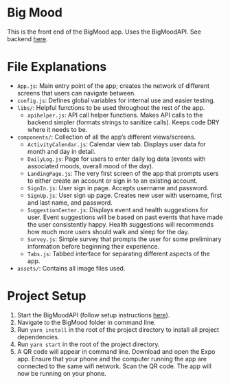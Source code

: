 # Big Mood
This is the front end of the BigMood app. Uses the BigMoodAPI. See backend [here](https://github.com/johncqr/BigMoodApi).

# File Explanations
* `App.js`: Main entry point of the app; creates the network of different screens that users can navigate between.
* `config.js`: Defines global variables for internal use and easier testing.
* `libs/`: Helpful functions to be used throughout the rest of the app.
    - `apihelper.js`: API call helper functions. Makes API calls to the backend simpler (formats strings to sanitize calls). Keeps code DRY where it needs to be.
* `components/`: Collection of all the app’s different views/screens.
    - `ActivityCalendar.js`: Calendar view tab. Displays user data for month and day in detail.
    - `DailyLog.js`: Page for users to enter daily log data (events with associated moods, overall mood of the day).
    - `LandingPage.js`: The very first screen of the app that prompts users to either create an account or sign in to an existing account.
    - `SignIn.js`: User sign in page. Accepts username and password.
    - `SignUp.js`: User sign up page. Creates new user with username, first and last name, and password.
    - `SuggestionCenter.js`: Displays event and health suggestions for user. Event suggestions will be based on past events that have made the user consistently happy. Health suggestions will recommends how much more users should walk and sleep for the day.
    - `Survey.js`: Simple survey that prompts the user for some preliminary information before beginning their experience.
    - `Tabs.js`: Tabbed interface for separating different aspects of the app.
* `assets/`: Contains all image files used.

# Project Setup
1. Start the BigMoodAPI (follow setup instructions [here](https://github.com/johncqr/BigMoodApi)).
2. Navigate to the BigMood folder in command line.
3. Run `yarn install` in the root of the project directory to install all project dependencies.
4. Run `yarn start` in the root of the project directory. 
5. A QR code will appear in command line. Download and open the Expo app. Ensure that your phone and the computer running the app are connected to the same wifi network. Scan the QR code. The app will now be running on your phone.
